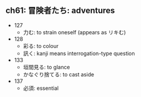 ## ch61: 冒険者たち: adventures

- 127
  - 力む: to strain oneself (appears as リキむ)
- 128
  - 彩る: to colour
  - 訊く: kanji means interrogation-type question
- 133
  - 垣間見る: to glance
  - かなぐり捨てる: to cast aside
- 137
  - 必須: essential
